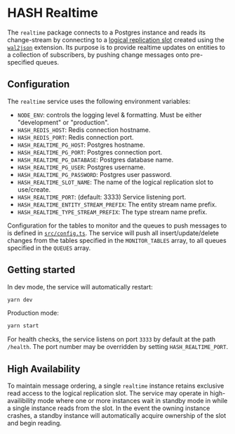 # HASH Realtime

The `realtime` package connects to a Postgres instance and reads its
change-stream by connecting to a [logical replication slot](https://www.postgresql.org/docs/10/logical-replication.html)
created using the [`wal2json`](https://github.com/eulerto/wal2json) extension. Its purpose
is to provide realtime updates on entities to a collection of subscribers, by pushing
change messages onto pre-specified queues.

## Configuration

The `realtime` service uses the following environment variables:

- `NODE_ENV`: controls the logging level & formatting. Must be either "development"
  or "production".
- `HASH_REDIS_HOST`: Redis connection hostname.
- `HASH_REDIS_PORT`: Redis connection port.
- `HASH_REALTIME_PG_HOST`: Postgres hostname.
- `HASH_REALTIME_PG_PORT`: Postgres connection port.
- `HASH_REALTIME_PG_DATABASE`: Postgres database name.
- `HASH_REALTIME_PG_USER`: Postgres username.
- `HASH_REALTIME_PG_PASSWORD`: Postgres user password.
- `HASH_REALTIME_SLOT_NAME`: The name of the logical replication slot to use/create.
- `HASH_REALTIME_PORT`: (default: 3333) Service listening port.
- `HASH_REALTIME_ENTITY_STREAM_PREFIX`: The entity stream name prefix.
- `HASH_REALTIME_TYPE_STREAM_PREFIX`: The type stream name prefix.

Configuration for the tables to monitor and the queues to push messages to is defined
in [`src/config.ts`](./src/config.ts). The service will push all insert/update/delete
changes from the tables specified in the `MONITOR_TABLES` array, to all queues specified
in the `QUEUES` array.

## Getting started

In dev mode, the service will automatically restart:

```sh
yarn dev
```

Production mode:

```sh
yarn start
```

For health checks, the service listens on port `3333` by default at the path
`/health`. The port number may be overridden by setting
`HASH_REALTIME_PORT`.

## High Availability

To maintain message ordering, a single `realtime` instance retains exclusive
read access to the logical replication slot. The service may operate in
high-availibility mode where one or more instances wait in standby mode in
while a single instance reads from the slot. In the event the owning instance
crashes, a standby instance will automatically acquire ownership of the slot
and begin reading.
